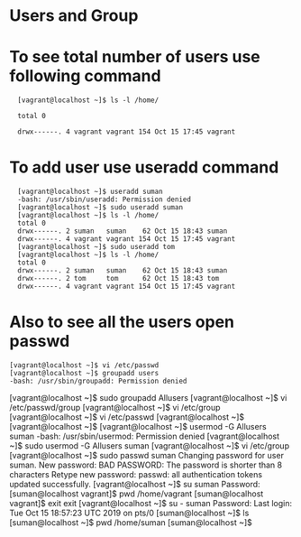 # Users and Group

# To see total number of users use following command

      [vagrant@localhost ~]$ ls -l /home/

      total 0

      drwx------. 4 vagrant vagrant 154 Oct 15 17:45 vagrant

# To add user use useradd command

      [vagrant@localhost ~]$ useradd suman
      -bash: /usr/sbin/useradd: Permission denied
      [vagrant@localhost ~]$ sudo useradd suman
      [vagrant@localhost ~]$ ls -l /home/
      total 0
      drwx------. 2 suman   suman    62 Oct 15 18:43 suman
      drwx------. 4 vagrant vagrant 154 Oct 15 17:45 vagrant
      [vagrant@localhost ~]$ sudo useradd tom
      [vagrant@localhost ~]$ ls -l /home/
      total 0
      drwx------. 2 suman   suman    62 Oct 15 18:43 suman
      drwx------. 2 tom     tom      62 Oct 15 18:43 tom
      drwx------. 4 vagrant vagrant 154 Oct 15 17:45 vagrant

# Also to see all the users open passwd

    [vagrant@localhost ~]$ vi /etc/passwd
    [vagrant@localhost ~]$ groupadd users
    -bash: /usr/sbin/groupadd: Permission denied
  
[vagrant@localhost ~]$ sudo groupadd Allusers
[vagrant@localhost ~]$ vi /etc/passwd/group
[vagrant@localhost ~]$ vi /etc/group
[vagrant@localhost ~]$ vi /etc/passwd
[vagrant@localhost ~]$
[vagrant@localhost ~]$
[vagrant@localhost ~]$ usermod -G Allusers suman
-bash: /usr/sbin/usermod: Permission denied
[vagrant@localhost ~]$ sudo usermod -G Allusers suman
[vagrant@localhost ~]$ vi /etc/group
[vagrant@localhost ~]$ sudo passwd suman
Changing password for user suman.
New password:
BAD PASSWORD: The password is shorter than 8 characters
Retype new password:
passwd: all authentication tokens updated successfully.
[vagrant@localhost ~]$ su suman
Password:
[suman@localhost vagrant]$ pwd
/home/vagrant
[suman@localhost vagrant]$ exit
exit
[vagrant@localhost ~]$ su - suman
Password:
Last login: Tue Oct 15 18:57:23 UTC 2019 on pts/0
[suman@localhost ~]$ ls
[suman@localhost ~]$ pwd
/home/suman
[suman@localhost ~]$
